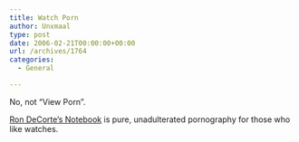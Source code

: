 ```yaml
---
title: Watch Porn
author: Unxmaal
type: post
date: 2006-02-21T00:00:00+00:00
url: /archives/1764
categories:
  - General

---
```

No, not &#8220;View Porn&#8221;. 

[Ron DeCorte&#8217;s Notebook][1] is pure, unadulterated pornography for those who like watches.

 [1]: http://www.timezone.com/library/rdnotebook